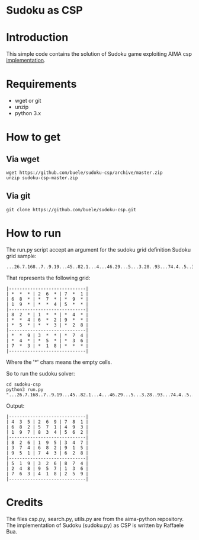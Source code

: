 Sudoku as CSP
=============

# Introduction
This simple code contains the solution of Sudoku game exploiting AIMA csp [implementation](https://github.com/aimacode/aima-python).

# Requirements

 - wget or git
 - unzip
 - python 3.x

# How to get
## Via wget
```
wget https://github.com/buele/sudoku-csp/archive/master.zip
unzip sudoku-csp-master.zip
```

## Via git
```
git clone https://github.com/buele/sudoku-csp.git
```

# How to run
The run.py script accept an argument for the sudoku grid definition
Sudoku grid sample:

```
...26.7.168..7..9.19...45..82.1...4...46.29...5...3.28..93...74.4..5..367.3.18...
```
That represents the following grid:

```
|-----------------------------|
| *  *  * | 2  6  * | 7  *  1 |
| 6  8  * | *  7  * | *  9  * |
| 1  9  * | *  *  4 | 5  *  * |
|-----------------------------|
| 8  2  * | 1  *  * | *  4  * |
| *  *  4 | 6  *  2 | 9  *  * |
| *  5  * | *  *  3 | *  2  8 |
|-----------------------------|
| *  *  9 | 3  *  * | *  7  4 |
| *  4  * | *  5  * | *  3  6 |
| 7  *  3 | *  1  8 | *  *  * |
|-----------------------------|
```

Where the '*' chars means the empty cells.

So to run the sudoku solver:

```
cd sudoku-csp
python3 run.py "...26.7.168..7..9.19...45..82.1...4...46.29...5...3.28..93...74.4..5..367.3.18..."

```
Output:

```
|-----------------------------|
| 4  3  5 | 2  6  9 | 7  8  1 |
| 6  8  2 | 5  7  1 | 4  9  3 |
| 1  9  7 | 8  3  4 | 5  6  2 |
|-----------------------------|
| 8  2  6 | 1  9  5 | 3  4  7 |
| 3  7  4 | 6  8  2 | 9  1  5 |
| 9  5  1 | 7  4  3 | 6  2  8 |
|-----------------------------|
| 5  1  9 | 3  2  6 | 8  7  4 |
| 2  4  8 | 9  5  7 | 1  3  6 |
| 7  6  3 | 4  1  8 | 2  5  9 |
|-----------------------------|
```




# Credits
The files csp.py, search.py, utils.py are from the aima-python repository.
The implementation of Sudoku (sudoku.py) as CSP is written by Raffaele Bua.
